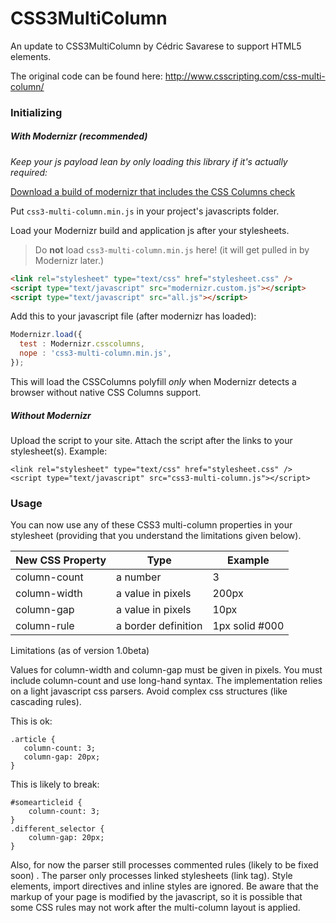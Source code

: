 CSS3MultiColumn
===============

An update to CSS3MultiColumn by Cédric Savarese to support HTML5 elements.

The original code can be found here:
http://www.csscripting.com/css-multi-column/


### Initializing

##### With Modernizr (recommended)

*Keep your js payload lean by only loading this library if it's actually required:*

[Download a build of modernizr that includes the CSS Columns check](http://modernizr.com/download/#-csscolumns-touch-shiv-cssclasses-teststyles-testprop-testallprops-prefixes-domprefixes-load)

Put `css3-multi-column.min.js` in your project's javascripts folder.

Load your Modernizr build and application js after your stylesheets.

> Do **not** load `css3-multi-column.min.js` here! (it will get pulled in by Modernizr later.)

```html
<link rel="stylesheet" type="text/css" href="stylesheet.css" />
<script type="text/javascript" src="modernizr.custom.js"></script>
<script type="text/javascript" src="all.js"></script>
```

Add this to your javascript file (after modernizr has loaded):

```javascript
Modernizr.load({
  test : Modernizr.csscolumns,
  nope : 'css3-multi-column.min.js',
});
```

This will load the CSSColumns polyfill *only* when Modernizr detects a browser without native CSS Columns support.

##### Without Modernizr

Upload the script to your site.
Attach the script after the links to your stylesheet(s). Example:
```
<link rel="stylesheet" type="text/css" href="stylesheet.css" />
<script type="text/javascript" src="css3-multi-column.js"></script>
```

### Usage

You can now use any of these CSS3 multi-column properties in your stylesheet (providing that you understand the limitations given below).

New CSS Property | Type                | Example
-----------------|---------------------|----------------
column-count     | a number            | 3
column-width     | a value in pixels   | 200px
column-gap 	     | a value in pixels   | 10px
column-rule      | a border definition | 1px solid #000

Limitations (as of version 1.0beta)

Values for column-width and column-gap must be given in pixels. You must include column-count and use long-hand syntax.
The implementation relies on a light javascript css parsers. Avoid complex css structures (like cascading rules).

This is ok:

    .article {
       column-count: 3;
       column-gap: 20px;
    }

This is likely to break:

    #somearticleid {
        column-count: 3;
    }
    .different_selector {
        column-gap: 20px;
    }
    
Also, for now the parser still processes commented rules (likely to be fixed soon) .
The parser only processes linked stylesheets (link tag). Style elements, import directives and inline styles are ignored.
Be aware that the markup of your page is modified by the javascript, so it is possible that some CSS rules may not work after the multi-column layout is applied.
